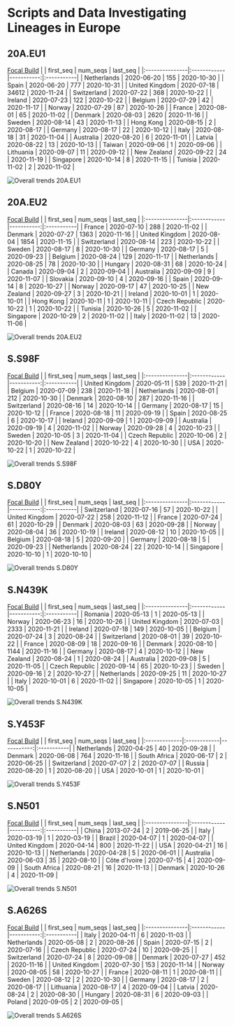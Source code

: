 # Scripts and Data Investigating Lineages in Europe



## 20A.EU1
[Focal Build](https://nextstrain.org/groups/neherlab/ncov/20A.EU1?c=country&f_region=Europe)
|                | first_seq   |   num_seqs | last_seq   |
|:---------------|:------------|-----------:|:-----------|
| Netherlands    | 2020-06-20  |        155 | 2020-10-30 |
| Spain          | 2020-06-20  |        777 | 2020-10-31 |
| United Kingdom | 2020-07-18  |      34612 | 2020-11-24 |
| Switzerland    | 2020-07-22  |        368 | 2020-10-22 |
| Ireland        | 2020-07-23  |        122 | 2020-10-22 |
| Belgium        | 2020-07-29  |         42 | 2020-11-17 |
| Norway         | 2020-07-29  |         87 | 2020-10-26 |
| France         | 2020-08-01  |         65 | 2020-11-02 |
| Denmark        | 2020-08-03  |       2620 | 2020-11-16 |
| Sweden         | 2020-08-14  |         43 | 2020-11-13 |
| Hong Kong      | 2020-08-15  |          2 | 2020-08-17 |
| Germany        | 2020-08-17  |         22 | 2020-10-12 |
| Italy          | 2020-08-18  |         31 | 2020-11-04 |
| Australia      | 2020-08-20  |          6 | 2020-11-01 |
| Latvia         | 2020-08-22  |         13 | 2020-10-13 |
| Taiwan         | 2020-09-06  |          1 | 2020-09-06 |
| Lithuania      | 2020-09-07  |         11 | 2020-09-12 |
| New Zealand    | 2020-09-22  |         24 | 2020-11-19 |
| Singapore      | 2020-10-14  |          8 | 2020-11-15 |
| Tunisia        | 2020-11-02  |          2 | 2020-11-02 |

![Overall trends 20A.EU1](/overall_trends_figures/overall_trends_20A.EU1.png)

## 20A.EU2
[Focal Build](https://nextstrain.org/groups/neherlab/ncov/20A.EU2?c=country&f_region=Europe)
|                | first_seq   |   num_seqs | last_seq   |
|:---------------|:------------|-----------:|:-----------|
| France         | 2020-07-10  |        288 | 2020-11-02 |
| Denmark        | 2020-07-27  |       1363 | 2020-11-16 |
| United Kingdom | 2020-08-04  |       1854 | 2020-11-15 |
| Switzerland    | 2020-08-14  |        223 | 2020-10-22 |
| Sweden         | 2020-08-17  |          8 | 2020-10-30 |
| Germany        | 2020-08-17  |          5 | 2020-09-23 |
| Belgium        | 2020-08-24  |        129 | 2020-11-17 |
| Netherlands    | 2020-08-25  |         78 | 2020-10-30 |
| Hungary        | 2020-08-31  |         68 | 2020-10-24 |
| Canada         | 2020-09-04  |          2 | 2020-09-04 |
| Australia      | 2020-09-09  |          9 | 2020-11-07 |
| Slovakia       | 2020-09-10  |          4 | 2020-09-16 |
| Spain          | 2020-09-14  |          8 | 2020-10-27 |
| Norway         | 2020-09-17  |         47 | 2020-10-25 |
| New Zealand    | 2020-09-27  |          3 | 2020-10-21 |
| Ireland        | 2020-10-01  |          1 | 2020-10-01 |
| Hong Kong      | 2020-10-11  |          1 | 2020-10-11 |
| Czech Republic | 2020-10-22  |          1 | 2020-10-22 |
| Tunisia        | 2020-10-26  |          5 | 2020-11-02 |
| Singapore      | 2020-10-29  |          2 | 2020-11-02 |
| Italy          | 2020-11-02  |         13 | 2020-11-06 |

![Overall trends 20A.EU2](/overall_trends_figures/overall_trends_20A.EU2.png)

## S.S98F
[Focal Build](https://nextstrain.org/groups/neherlab/ncov/S.S98F?f_region=Europe)
|                | first_seq   |   num_seqs | last_seq   |
|:---------------|:------------|-----------:|:-----------|
| United Kingdom | 2020-05-11  |        539 | 2020-11-21 |
| Belgium        | 2020-07-09  |        238 | 2020-11-18 |
| Netherlands    | 2020-08-01  |        212 | 2020-10-30 |
| Denmark        | 2020-08-10  |        287 | 2020-11-16 |
| Switzerland    | 2020-08-16  |         14 | 2020-10-14 |
| Germany        | 2020-08-17  |         15 | 2020-10-12 |
| France         | 2020-08-18  |         11 | 2020-09-19 |
| Spain          | 2020-08-25  |          6 | 2020-10-17 |
| Ireland        | 2020-09-09  |          1 | 2020-09-09 |
| Australia      | 2020-09-19  |          4 | 2020-11-02 |
| Norway         | 2020-09-28  |          4 | 2020-10-23 |
| Sweden         | 2020-10-05  |          3 | 2020-11-04 |
| Czech Republic | 2020-10-06  |          2 | 2020-10-20 |
| New Zealand    | 2020-10-22  |          4 | 2020-10-30 |
| USA            | 2020-10-22  |          1 | 2020-10-22 |

![Overall trends S.S98F](/overall_trends_figures/overall_trends_S.S98F.png)

## S.D80Y
[Focal Build](https://nextstrain.org/groups/neherlab/ncov/S.D80Y?f_region=Europe)
|                | first_seq   |   num_seqs | last_seq   |
|:---------------|:------------|-----------:|:-----------|
| Switzerland    | 2020-07-16  |         57 | 2020-10-22 |
| United Kingdom | 2020-07-22  |        258 | 2020-11-12 |
| France         | 2020-07-24  |         61 | 2020-10-29 |
| Denmark        | 2020-08-03  |         63 | 2020-09-28 |
| Norway         | 2020-08-04  |         36 | 2020-10-19 |
| Ireland        | 2020-08-12  |         10 | 2020-10-05 |
| Belgium        | 2020-08-18  |          5 | 2020-09-20 |
| Germany        | 2020-08-18  |          5 | 2020-09-23 |
| Netherlands    | 2020-08-24  |         22 | 2020-10-14 |
| Singapore      | 2020-10-10  |          1 | 2020-10-10 |

![Overall trends S.D80Y](/overall_trends_figures/overall_trends_S.D80Y.png)

## S.N439K
[Focal Build](https://nextstrain.org/groups/neherlab/ncov/S.N439K?f_region=Europe)
|                | first_seq   |   num_seqs | last_seq   |
|:---------------|:------------|-----------:|:-----------|
| Romania        | 2020-05-13  |          1 | 2020-05-13 |
| Norway         | 2020-06-23  |         16 | 2020-10-26 |
| United Kingdom | 2020-07-03  |       2333 | 2020-11-21 |
| Ireland        | 2020-07-18  |        149 | 2020-10-05 |
| Belgium        | 2020-07-24  |          3 | 2020-08-24 |
| Switzerland    | 2020-08-01  |         39 | 2020-10-22 |
| France         | 2020-08-09  |         18 | 2020-09-16 |
| Denmark        | 2020-08-10  |       1144 | 2020-11-16 |
| Germany        | 2020-08-17  |          4 | 2020-10-12 |
| New Zealand    | 2020-08-24  |          1 | 2020-08-24 |
| Australia      | 2020-09-08  |          5 | 2020-11-05 |
| Czech Republic | 2020-09-14  |         65 | 2020-10-23 |
| Sweden         | 2020-09-16  |          2 | 2020-10-27 |
| Netherlands    | 2020-09-25  |         11 | 2020-10-27 |
| Italy          | 2020-10-01  |          6 | 2020-11-02 |
| Singapore      | 2020-10-05  |          1 | 2020-10-05 |

![Overall trends S.N439K](/overall_trends_figures/overall_trends_S.N439K.png)

## S.Y453F
[Focal Build](https://nextstrain.org/groups/neherlab/ncov/S.Y453F?f_region=Europe)
|              | first_seq   |   num_seqs | last_seq   |
|:-------------|:------------|-----------:|:-----------|
| Netherlands  | 2020-04-25  |         40 | 2020-09-28 |
| Denmark      | 2020-06-08  |        764 | 2020-11-16 |
| South Africa | 2020-06-17  |          2 | 2020-06-25 |
| Switzerland  | 2020-07-07  |          2 | 2020-07-07 |
| Russia       | 2020-08-20  |          1 | 2020-08-20 |
| USA          | 2020-10-01  |          1 | 2020-10-01 |

![Overall trends S.Y453F](/overall_trends_figures/overall_trends_S.Y453F.png)

## S.N501
[Focal Build](https://nextstrain.org/groups/neherlab/ncov/S.N501?f_region=Europe)
|                | first_seq   |   num_seqs | last_seq   |
|:---------------|:------------|-----------:|:-----------|
| China          | 2013-07-24  |          2 | 2019-06-25 |
| Italy          | 2020-03-19  |          1 | 2020-03-19 |
| Brazil         | 2020-04-07  |          1 | 2020-04-07 |
| United Kingdom | 2020-04-14  |        800 | 2020-11-22 |
| USA            | 2020-04-21  |         16 | 2020-10-13 |
| Netherlands    | 2020-04-28  |          5 | 2020-06-01 |
| Australia      | 2020-06-03  |         35 | 2020-08-10 |
| Côte d'Ivoire  | 2020-07-15  |          4 | 2020-09-09 |
| South Africa   | 2020-08-21  |         16 | 2020-11-13 |
| Denmark        | 2020-10-26  |          4 | 2020-11-09 |

![Overall trends S.N501](/overall_trends_figures/overall_trends_S.N501.png)

## S.A626S
[Focal Build](https://nextstrain.org/groups/neherlab/ncov/S.A626S?f_region=Europe)
|                | first_seq   |   num_seqs | last_seq   |
|:---------------|:------------|-----------:|:-----------|
| Italy          | 2020-04-11  |          6 | 2020-11-03 |
| Netherlands    | 2020-05-08  |          2 | 2020-08-26 |
| Spain          | 2020-07-15  |          2 | 2020-07-16 |
| Czech Republic | 2020-07-24  |         10 | 2020-09-25 |
| Switzerland    | 2020-07-24  |          8 | 2020-09-08 |
| Denmark        | 2020-07-27  |        452 | 2020-11-16 |
| United Kingdom | 2020-07-30  |        153 | 2020-11-14 |
| Norway         | 2020-08-05  |         58 | 2020-10-27 |
| France         | 2020-08-11  |          1 | 2020-08-11 |
| Sweden         | 2020-08-12  |          2 | 2020-10-30 |
| Germany        | 2020-08-17  |          2 | 2020-08-17 |
| Lithuania      | 2020-08-17  |          4 | 2020-09-04 |
| Latvia         | 2020-08-24  |          2 | 2020-08-30 |
| Hungary        | 2020-08-31  |          6 | 2020-09-03 |
| Poland         | 2020-09-05  |          2 | 2020-09-05 |

![Overall trends S.A626S](/overall_trends_figures/overall_trends_S.A626S.png)
